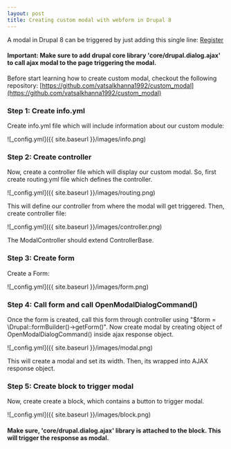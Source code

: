 ```yaml
---
layout: post
title: Creating custom modal with webform in Drupal 8
---
```

A modal in Drupal 8 can be triggered by just adding this single line:
<a class="use-ajax" data-dialog-type="modal" href="/registration">Register</a>

#### Important: Make sure to add drupal core library 'core/drupal.dialog.ajax' to call ajax modal to the page triggering the modal.

Before start learning how to create custom modal, checkout the following repository:
[https://github.com/vatsalkhanna1992/custom_modal](https://github.com/vatsalkhanna1992/custom_modal)

### Step 1: Create info.yml
Create info.yml file which will include information about our custom module:

![_config.yml]({{ site.baseurl }}/images/info.png)

### Step 2: Create controller
Now, create a controller file which will display our custom modal. So, first create routing.yml file which defines the controller.

![_config.yml]({{ site.baseurl }}/images/routing.png)

This will define our controller from where the modal will get triggered. Then, create controller file:

![_config.yml]({{ site.baseurl }}/images/controller.png)

The ModalController should extend ControllerBase. 

### Step 3: Create form
Create a Form:

![_config.yml]({{ site.baseurl }}/images/form.png)

### Step 4: Call form and call OpenModalDialogCommand()
Once the form is created, call this form through controller using "$form = \Drupal::formBuilder()->getForm()". Now create modal by creating object of OpenModalDialogCommand() inside ajax response object.

![_config.yml]({{ site.baseurl }}/images/modal.png)

This will create a modal and set its width. Then, its wrapped into AJAX response object.

### Step 5: Create block to trigger modal
Now, create create a block, which contains a button to trigger modal.

![_config.yml]({{ site.baseurl }}/images/block.png)

#### Make sure, 'core/drupal.dialog.ajax' library is attached to the block. This will trigger the response as modal.
